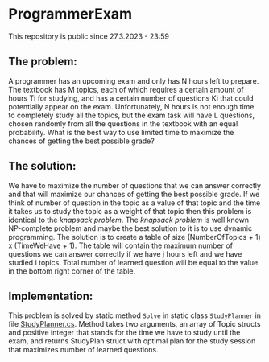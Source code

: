 # ProgrammerExam
This repository is public since 27.3.2023 - 23:59
## The problem:
A programmer has an upcoming exam and only has N hours left to prepare. The textbook has M topics, each of which requires a certain amount of hours Ti for studying, and has a certain number of questions Ki that could potentially appear on the exam. Unfortunately, N hours is not enough time to completely study all the topics, but the exam task will have L questions, chosen randomly from all the questions in the textbook with an equal probability. What is the best way to use limited time to maximize the chances of getting the best possible grade?

## The solution:
We have to maximize the number of questions that we can answer correctly and that will maximize our chances of getting the best possible grade.
If we think of number of question in the topic as a value of that topic and the time it takes us to study the topic as a weight of that topic then this problem is identical to the *knapsack problem*.
The *knapsack problem* is well known NP-complete problem and maybe the best solution to it is to use dynamic programming.
The solution is to create a table of size (NumberOfTopics + 1) x (TimeWeHave + 1).
The table will contain the maximum number of questions we can answer correctly if we have j hours left and we have studied i topics.
Total number of learned question will be equal to the value in the bottom right corner of the table.

## Implementation:
This problem is solved by static method `Solve` in static class `StudyPlanner` in file [StudyPlanner.cs](ProgrammerExam/StudyPlanner.cs).
Method takes two arguments, an array of Topic structs and positive integer that stands for the time we have to study until the exam, and
returns StudyPlan struct with optimal plan for the study session that maximizes number of learned questions.

